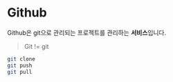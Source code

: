 # Github

Github은 git으로 관리되는 프로젝트를 관리하는 **서비스**입니다.

>Git != git

```bash
git clone
git push
git pull
```
